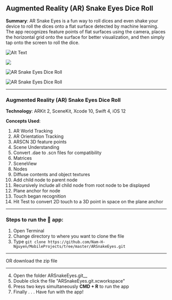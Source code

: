 ## Augmented Reality (AR) Snake Eyes Dice Roll

**Summary**: AR Snake Eyes is a fun way to roll dices and even shake your device to roll the dices onto a flat surface detected by machine learning. The app recognizes feature points of flat surfaces using the camera, places the horizontal grid onto the surface for better visualization, and then simply tap onto the screen to roll the dice. 

![Alt Text](https://media.giphy.com/media/vFKqnCdLPNOKc/giphy.gif)

<img src="https://media.giphy.com/media/1RzBxFb8zxGabJQEiK/giphy.gif" />

![AR Snake Eyes Dice Roll](https://media.giphy.com/media/1RzBxFb8zxGabJQEiK/giphy.gif )

![AR Snake Eyes Dice Roll](https://media.giphy.com/media/1RzBxFb8zxGabJQEiK/giphy.gif "Augmented Reality (AR) Snake Eyes Dice Roll iOS App")

---
### Augmented Reality (AR) Snake Eyes Dice Roll

**Technology**: ARKit 2, SceneKit, Xcode 10, Swift 4, iOS 12

**Concepts Used**: 
1. AR World Tracking
2. AR Orientation Tracking
3. ARSCN 3D feature points
4. Scene Understanding
5. Convert .dae to .scn files for compatibility
6. Matrices
7. SceneView
8. Nodes
9. Diffuse contents and object textures
10. Add child node to parent node
11. Recursively include all child node from root node to be displayed
12. Plane anchor for node
13. Touch began recognition
14. Hit Test to convert 2D touch to a 3D point in space on the plane anchor
---

### Steps to run the 📱 app: ###

1. Open Terminal
2. Change directory to where you want to clone the file
3. Type `git clone https://github.com/Nam-H-Nguyen/MobileProjects/tree/master/ARSnakeEyes.git`
- - - -
OR download the zip file
- - - -
4. Open the folder ARSnakeEyes.git__
5. Double click the file "ARSnakeEyes.git.xcworkspace"
6. Press two keys simultaneously __CMD + R__ to run the app
7. Finally . . . Have fun with the app!
